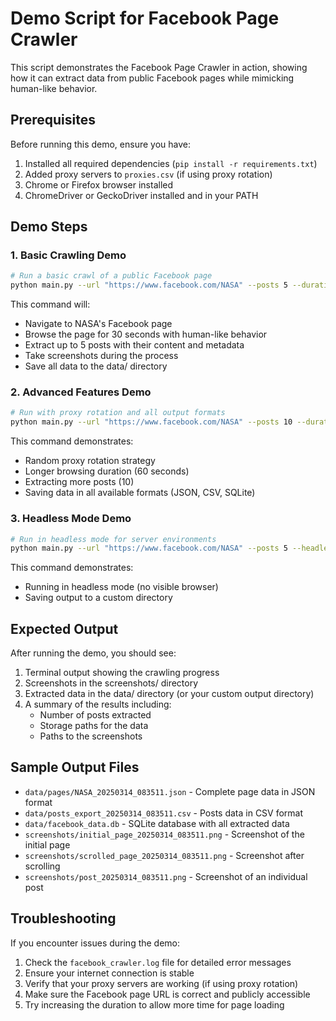 # Demo Script for Facebook Page Crawler

This script demonstrates the Facebook Page Crawler in action, showing how it can extract data from public Facebook pages while mimicking human-like behavior.

## Prerequisites

Before running this demo, ensure you have:

1. Installed all required dependencies (`pip install -r requirements.txt`)
2. Added proxy servers to `proxies.csv` (if using proxy rotation)
3. Chrome or Firefox browser installed
4. ChromeDriver or GeckoDriver installed and in your PATH

## Demo Steps

### 1. Basic Crawling Demo

```bash
# Run a basic crawl of a public Facebook page
python main.py --url "https://www.facebook.com/NASA" --posts 5 --duration 30 --screenshots
```

This command will:
- Navigate to NASA's Facebook page
- Browse the page for 30 seconds with human-like behavior
- Extract up to 5 posts with their content and metadata
- Take screenshots during the process
- Save all data to the data/ directory

### 2. Advanced Features Demo

```bash
# Run with proxy rotation and all output formats
python main.py --url "https://www.facebook.com/NASA" --posts 10 --duration 60 --proxy-strategy random --format all --screenshots
```

This command demonstrates:
- Random proxy rotation strategy
- Longer browsing duration (60 seconds)
- Extracting more posts (10)
- Saving data in all available formats (JSON, CSV, SQLite)

### 3. Headless Mode Demo

```bash
# Run in headless mode for server environments
python main.py --url "https://www.facebook.com/NASA" --posts 5 --headless --output-dir "server_data"
```

This command demonstrates:
- Running in headless mode (no visible browser)
- Saving output to a custom directory

## Expected Output

After running the demo, you should see:

1. Terminal output showing the crawling progress
2. Screenshots in the screenshots/ directory
3. Extracted data in the data/ directory (or your custom output directory)
4. A summary of the results including:
   - Number of posts extracted
   - Storage paths for the data
   - Paths to the screenshots

## Sample Output Files

- `data/pages/NASA_20250314_083511.json` - Complete page data in JSON format
- `data/posts_export_20250314_083511.csv` - Posts data in CSV format
- `data/facebook_data.db` - SQLite database with all extracted data
- `screenshots/initial_page_20250314_083511.png` - Screenshot of the initial page
- `screenshots/scrolled_page_20250314_083511.png` - Screenshot after scrolling
- `screenshots/post_20250314_083511.png` - Screenshot of an individual post

## Troubleshooting

If you encounter issues during the demo:

1. Check the `facebook_crawler.log` file for detailed error messages
2. Ensure your internet connection is stable
3. Verify that your proxy servers are working (if using proxy rotation)
4. Make sure the Facebook page URL is correct and publicly accessible
5. Try increasing the duration to allow more time for page loading
